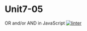 # Unit7-05
OR and/or AND in JavaScript
[![linter](https://github.com/Dania-Liu/Unit7-05/workflows/linter/badge.svg)](https://github.com/marketplace/actions/super-linter)
